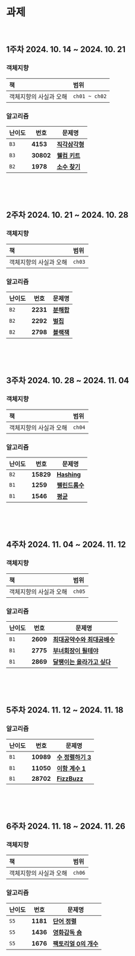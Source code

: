 # 과제
</br>

## 1주차 2024. 10. 14 ~ 2024. 10. 21
### 객체지향
| 책 | 범위 |
|:---|:---|
| 객체지향의 사실과 오해   | `ch01 ~ ch02`

### 알고리즘
| 난이도 | 번호 | 문제명 |
|---|---|---|
| `B3`   | **4153** | [**직각삼각형**](https://www.acmicpc.net/problem/4153)
| `B3`   | **30802** | [**웰컴 키트**](https://www.acmicpc.net/problem/30802)
| `B2`   | **1978** | [**소수 찾기**](https://www.acmicpc.net/problem/1978)

<br><br><br>

## 2주차 2024. 10. 21 ~ 2024. 10. 28
### 객체지향
| 책 | 범위 |
|:---|:---|
| 객체지향의 사실과 오해   | `ch03`

### 알고리즘
| 난이도 | 번호 | 문제명 |
|---|---|---|
| `B2`   | **2231** | [**분해합**](https://www.acmicpc.net/problem/2231)
| `B2`   | **2292** | [**벌집**](https://www.acmicpc.net/problem/2292)
| `B2`   | **2798** | [**블랙잭**](https://www.acmicpc.net/problem/2292)

<br><br><br>

## 3주차 2024. 10. 28 ~ 2024. 11. 04
### 객체지향
| 책 | 범위 |
|:---|:---|
| 객체지향의 사실과 오해   | `ch04`

### 알고리즘
| 난이도 | 번호 | 문제명 |
|---|---|---|
| `B2`   | **15829** | [**Hashing**](https://www.acmicpc.net/problem/15829)
| `B1`   | **1259** | [**팰린드롬수**](https://www.acmicpc.net/problem/1259)
| `B1`   | **1546** | [**평균**](https://www.acmicpc.net/problem/1546)

<br><br><br>

## 4주차 2024. 11. 04 ~ 2024. 11. 12
### 객체지향
| 책 | 범위 |
|:---|:---|
| 객체지향의 사실과 오해   | `ch05`

### 알고리즘
| 난이도 | 번호 | 문제명 |
|---|---|---|
| `B1`   | **2609** | [**최대공약수와 최대공배수**](https://www.acmicpc.net/problem/2609)
| `B1`   | **2775** | [**부녀회장이 될테야**](https://www.acmicpc.net/problem/2775)
| `B1`   | **2869** | [**달팽이는 올라가고 싶다**](https://www.acmicpc.net/problem/2869)

<br><br><br>

## 5주차 2024. 11. 12 ~ 2024. 11. 18

### 알고리즘
| 난이도 | 번호 | 문제명 |
|---|---|---|
| `B1`   | **10989** | [**수 정렬하기 3**](https://www.acmicpc.net/problem/10989)
| `B1`   | **11050** | [**이항 계수 1**](https://www.acmicpc.net/problem/11050)
| `B1`   | **28702** | [**FizzBuzz**](https://www.acmicpc.net/problem/28702)

<br><br><br>

## 6주차 2024. 11. 18 ~ 2024. 11. 26
### 객체지향
| 책 | 범위 |
|:---|:---|
| 객체지향의 사실과 오해   | `ch06`

### 알고리즘
| 난이도 | 번호 | 문제명 |
|---|---|---|
| `S5`   | **1181** | [**단어 정렬**](https://www.acmicpc.net/problem/1181)
| `S5`   | **1436** | [**영화감독 숌**](https://www.acmicpc.net/problem/1436)
| `S5`   | **1676** | [**팩토리얼 0의 개수**](https://www.acmicpc.net/problem/1676)

<br><br><br>
